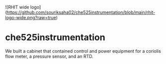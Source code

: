 ![RHIT wide logo] (https://github.com/souriksaha02/che525instrumentation/blob/main/rhit-logo-wide.png?raw=true)
# che525instrumentation

We built a cabinet that contained control and power equipment for a coriolis flow meter, a pressure sensor, and an RTD. 
